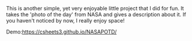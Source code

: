 This is another simple, yet very enjoyable little project that I did for fun. It takes the 'photo of the day' from NASA and gives a description about it.
If you haven't noticed by now, I really enjoy space!

Demo:https://csheets3.github.io/NASAPOTD/
